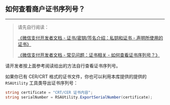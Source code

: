 ﻿## 如何查看商户证书序列号？

---

> 请先自行阅读：
>
> [《微信支付开发者文档 - 证书/密钥/签名介绍：私钥和证书 - 声明所使用的证书》](https://pay.weixin.qq.com/wiki/doc/apiv3/wechatpay/wechatpay3_1.shtml#part-3)
>
> [《微信支付开发者文档 - 常见问题：证书相关 - 如何查看证书序列号？》](https://pay.weixin.qq.com/wiki/doc/apiv3_partner/wechatpay/wechatpay7_0.shtml#part-5)

请开发者按上面参考阅读给出的方法自行查看证书序列号。

如果你已有 CER/CRT 格式的证书文件，你也可以利用本库提供的提供的 `RSAUtility` 工具类导出证书序列号：

```csharp
string certificate = "CRT/CER 证书内容";
string serialNumber = RSAUtility.ExportSerialNumber(certificate);
```